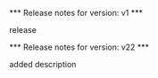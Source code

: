 

*** Release notes for version: v1 ***

release

*** Release notes for version: v22 ***

added  description